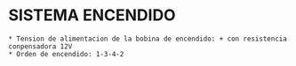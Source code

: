 
# SISTEMA ENCENDIDO

    * Tension de alimentacion de la bobina de encendido: + con resistencia conpensadora 12V
    * Orden de encendido: 1-3-4-2